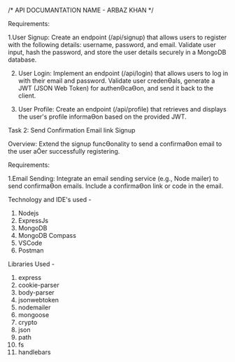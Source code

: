 /*
    API DOCUMANTATION
    NAME - ARBAZ KHAN
*/

Requirements:

1.User Signup:
    Create an endpoint (/api/signup) that allows users to register with the following details:
    username, password, and email.
    Validate user input, hash the password, and store the user details securely in a MongoDB
    database.

2. User Login:
     Implement an endpoint (/api/login) that allows users to log in with their email and password.
     Validate user credenƟals, generate a JWT (JSON Web Token) for authenƟcaƟon, and send it
    back to the client.

3. User Profile:
     Create an endpoint (/api/profile) that retrieves and displays the user's profile informaƟon
    based on the provided JWT.



Task 2: Send Confirmation Email link Signup

Overview:
     Extend the signup funcƟonality to send a confirmaƟon email to the user aŌer successfully
    registering.


Requirements:

1.Email Sending:
     Integrate an email sending service (e.g., Node mailer) to send confirmaƟon emails.
     Include a confirmaƟon link or code in the email.


 Technology and IDE's used - 
 1. Nodejs
 2. ExpressJs
 3. MongoDB
 4. MongoDB Compass
 5. VSCode
 6. Postman

 
 Libraries Used - 
1. express
2. cookie-parser
3. body-parser
4. jsonwebtoken
5. nodemailer
6. mongoose
7. crypto
8. json
9. path
10. fs
11. handlebars
